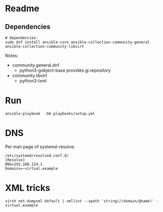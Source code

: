 # Readme

## Dependencies

```
# dependencies:
sudo dnf install ansible-core ansible-collection-community-general ansible-collection-community-libvirt
```

Notes: 

- community.general.dnf
    - python3-gobject-base provides gi.repository
- community.libvirt
    - python3-lxml

# Run

```
ansible-playbook  -bK playbooks/setup.yml
```


# DNS

Per man page of systemd-resolve:

```
/etc/systemd/resolved.conf.d/
[Resolve]
DNS=192.168.124.1
Domains=~virtual.example
```

# XML tricks

```
virsh net-dumpxml default | xmllint --xpath 'string(//domain/@name)' -
virtual.example
```
